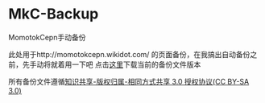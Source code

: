 # MkC-Backup
MomotokCepn手动备份

此处用于http://momotokcepn.wikidot.com/ 的页面备份，在我搞出自动备份之前，先手动将就着用一下吧
点击[这里](https://github.com/MomotokCepn/MkC-Backup/archive/refs/heads/main.zip)下载当前的备份文件版本

所有备份文件遵循[知识共享-版权归属-相同方式共享 3.0 授权协议(CC BY-SA 3.0)](https://creativecommons.org/licenses/by-sa/3.0/)
